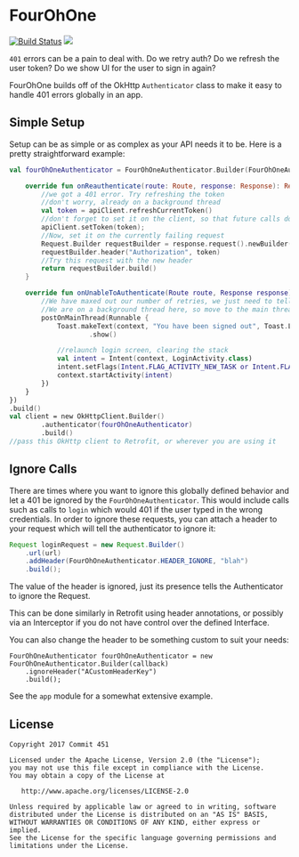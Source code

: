 # FourOhOne

[![Build Status](https://travis-ci.org/Commit451/FourOhOne.svg?branch=master)](https://travis-ci.org/Commit451/FourOhOne) [![](https://jitpack.io/v/Commit451/FourOhOne.svg)](https://jitpack.io/#Commit451/FourOhOne)

`401` errors can be a pain to deal with. Do we retry auth? Do we refresh the user token? Do we show UI for the user to sign in again?

FourOhOne builds off of the OkHttp `Authenticator` class to make it easy to handle 401 errors globally in an app.

## Simple Setup
Setup can be as simple or as complex as your API needs it to be. Here is a pretty straightforward example:
```kotlin
val fourOhOneAuthenticator = FourOhOneAuthenticator.Builder(FourOhOneAuthenticator.Callback() {

    override fun onReauthenticate(route: Route, response: Response): Request? {
        //we got a 401 error. Try refreshing the token
        //don't worry, already on a background thread
        val token = apiClient.refreshCurrentToken()
        //don't forget to set it on the client, so that future calls do not fail
        apiClient.setToken(token);
        //Now, set it on the currently failing request
        Request.Builder requestBuilder = response.request().newBuilder()
        requestBuilder.header("Authorization", token)
        //Try this request with the new header
        return requestBuilder.build()
    }

    override fun onUnableToAuthenticate(Route route, Response response) {
        //We have maxed out our number of retries, we just need to tell the user to reauth
        //We are on a background thread here, so move to the main thread
        postOnMainThread(Runnable {
            Toast.makeText(context, "You have been signed out", Toast.LENGTH_SHORT)
                    .show()

            //relaunch login screen, clearing the stack
            val intent = Intent(context, LoginActivity.class)
            intent.setFlags(Intent.FLAG_ACTIVITY_NEW_TASK or Intent.FLAG_ACTIVITY_CLEAR_TASK)
            context.startActivity(intent)
        })
    }
})
.build()
val client = new OkHttpClient.Builder()
        .authenticator(fourOhOneAuthenticator)
        .build()
//pass this OkHttp client to Retrofit, or wherever you are using it
```

## Ignore Calls
There are times where you want to ignore this globally defined behavior and let a 401 be ignored by the `FourOhOneAuthenticator`. This would include calls such as calls to `login` which would 401 if the user typed in the wrong credentials. In order to ignore these requests, you can attach a header to your request which will tell the authenticator to ignore it:
```java
Request loginRequest = new Request.Builder()
    .url(url)
    .addHeader(FourOhOneAuthenticator.HEADER_IGNORE, "blah")
    .build();
```
The value of the header is ignored, just its presence tells the Authenticator to ignore the Request.

This can be done similarly in Retrofit using header annotations, or possibly via an Interceptor if you do not have control over the defined Interface.

You can also change the header to be something custom to suit your needs:
```
FourOhOneAuthenticator fourOhOneAuthenticator = new FourOhOneAuthenticator.Builder(callback)
    .ignoreHeader("ACustomHeaderKey")
    .build();
```

See the `app` module for a somewhat extensive example.

License
--------

    Copyright 2017 Commit 451

    Licensed under the Apache License, Version 2.0 (the "License");
    you may not use this file except in compliance with the License.
    You may obtain a copy of the License at

       http://www.apache.org/licenses/LICENSE-2.0

    Unless required by applicable law or agreed to in writing, software
    distributed under the License is distributed on an "AS IS" BASIS,
    WITHOUT WARRANTIES OR CONDITIONS OF ANY KIND, either express or implied.
    See the License for the specific language governing permissions and
    limitations under the License.
